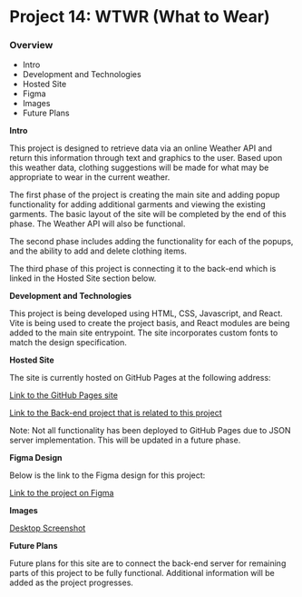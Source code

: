 # Project 14: WTWR (What to Wear)

### Overview

- Intro
- Development and Technologies
- Hosted Site
- Figma
- Images
- Future Plans

**Intro**

This project is designed to retrieve data via an online Weather API and return this information through text and graphics to the user. Based upon this weather data, clothing suggestions will be made for what may be appropriate to wear in the current weather.

The first phase of the project is creating the main site and adding popup functionality for adding additional garments and viewing the existing garments. The basic layout of the site will be completed by the end of this phase. The Weather API will also be functional.

The second phase includes adding the functionality for each of the popups, and the ability to add and delete clothing items.

The third phase of this project is connecting it to the back-end which is linked in the Hosted Site section below.

**Development and Technologies**

This project is being developed using HTML, CSS, Javascript, and React. Vite is being used to create the project basis, and React modules are being added to the main site entrypoint. The site incorporates custom fonts to match the design specification.

**Hosted Site**

The site is currently hosted on GitHub Pages at the following address:

[Link to the GitHub Pages site](https://ironrule.github.io/se_project_react/)

[Link to the Back-end project that is related to this project](https://github.com/ironrule/se_project_express)

Note: Not all functionality has been deployed to GitHub Pages due to JSON server implementation. This will be updated in a future phase.

**Figma Design**

Below is the link to the Figma design for this project:

[Link to the project on Figma](https://www.figma.com/design/bfVOvqlLmoKZ5lpro8WWBe/Sprint-14_-WTWR)

**Images**

[Desktop Screenshot](./readme/website.png)

**Future Plans**

Future plans for this site are to connect the back-end server for remaining parts of this project to be fully functional. Additional information will be added as the project progresses.
